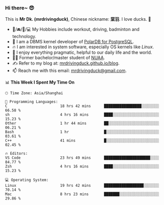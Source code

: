 ### Hi there~ 😎

This is **Mr Dk. (mrdrivingduck)**, Chinese nickname: **棠羽**. I love ducks. 🦆

- 💪/🚘/🏸/💻 My Hobbies include workout, driving, badminton and technology.
- 🍊 I am a DBMS kernel developer of [PolarDB for PostgreSQL](https://github.com/ApsaraDB/PolarDB-for-PostgreSQL).
- 🔥 I am interested in system software, especially OS kernels like *Linux*.
- 🔧 I enjoy everything pragmatic, helpful to our daily life and the world.
- 👨‍🎓 Former bachelor/master student of [NUAA](https://en.wikipedia.org/wiki/Nanjing_University_of_Aeronautics_and_Astronautics).
- ✍ Refer to my blog at: [mrdrivingduck.github.io/blog](https://mrdrivingduck.github.io/blog/).
- 📫 Reach me with this email: [mrdrivingduck@gmail.com](mailto:mrdrivingduck@gmail.com).

<!--START_SECTION:waka-->
📊 **This Week I Spent My Time On** 

```text
🕑︎ Time Zone: Asia/Shanghai

💬 Programming Languages: 
C                        18 hrs 42 mins      █████████████████░░░░░░░░   66.58 % 
sh                       4 hrs 16 mins       ████░░░░░░░░░░░░░░░░░░░░░   15.23 % 
Other                    1 hr 44 mins        ██░░░░░░░░░░░░░░░░░░░░░░░   06.21 % 
Bash                     1 hr                █░░░░░░░░░░░░░░░░░░░░░░░░   03.61 % 
C++                      41 mins             █░░░░░░░░░░░░░░░░░░░░░░░░   02.45 % 

🔥 Editors: 
VS Code                  23 hrs 49 mins      █████████████████████░░░░   84.77 % 
Zsh                      4 hrs 16 mins       ████░░░░░░░░░░░░░░░░░░░░░   15.23 % 

💻 Operating System: 
Linux                    19 hrs 42 mins      ██████████████████░░░░░░░   70.14 % 
Mac                      8 hrs 23 mins       ███████░░░░░░░░░░░░░░░░░░   29.86 % 
```


<!--END_SECTION:waka-->

<!-- ![Mr Dk.'s GitHub Stats](https://github-readme-stats.vercel.app/api?username=mrdrivingduck&count_private&show_icons=true&theme=buefy) -->

<!-- ![Most Used Languages](https://github-readme-stats.vercel.app/api/top-langs/?username=mrdrivingduck&exclude_repo=mips32-CPU,snort-tcp-socket&theme=buefy&layout=compact&langs_count=10) -->


<!--
**mrdrivingduck/mrdrivingduck** is a ✨ _special_ ✨ repository because its `README.md` (this file) appears on your GitHub profile.

Here are some ideas to get you started:

- 🔭 I’m currently working on ...
- 🌱 I’m currently learning ...
- 👯 I’m looking to collaborate on ...
- 🤔 I’m looking for help with ...
- 💬 Ask me about ...
- 📫 How to reach me: ...
- 😄 Pronouns: ...
- ⚡ Fun fact: ...
-->
